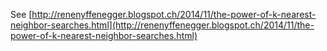 See [http://renenyffenegger.blogspot.ch/2014/11/the-power-of-k-nearest-neighbor-searches.html](http://renenyffenegger.blogspot.ch/2014/11/the-power-of-k-nearest-neighbor-searches.html)
